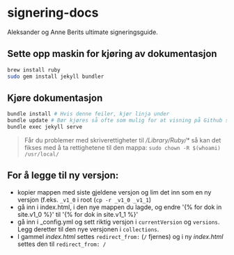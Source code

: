 # signering-docs
Aleksander og Anne Berits ultimate signeringsguide.


## Sette opp maskin for kjøring av dokumentasjon
```sh
brew install ruby
sudo gem install jekyll bundler

```

## Kjøre dokumentasjon

```sh
bundle install # Hvis denne feiler, kjør linja under
bundle update # Bør kjøres så ofte som mulig for at visning på Github skal bli korrekt
bundle exec jekyll serve
```

> Får du problemer med skriverettigheter til _/Library/Ruby/*_ så kan det fikses med å ta rettighetene til den mappa: `sudo chown -R $(whoami) /usr/local/`


## For å legge til ny versjon:
* kopier mappen med siste gjeldene versjon og lim det inn som en ny versjon (f.eks. `_v1_0` i root (`cp -r _v1_0 _v1_1`)
* gå inn i index.html, i den nye mappen du lagde, og endre '{% for dok in site.v1_0 %}' til '{% for dok in site.v1_1 %}'
* gå inn i _config.yml og sett riktig versjon i `currentVersion` og `versions`. Legg deretter til den nye versjonen i `collections`.
* I gammel _index.html_ settes `redirect_from:` (`/` fjernes) og i ny _index.html_ settes den til `redirect_from: /`



